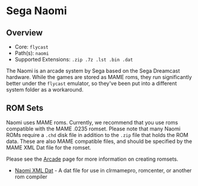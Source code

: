 # Sega Naomi

## Overview

- Core: `flycast`
- Path(s): `naomi`
- Supported Extensions: `.zip .7z .lst .bin .dat`

The Naomi is an arcade system by Sega based on the Sega Dreamcast hardware. While the games are stored as MAME roms, they run significantly better under the `flycast` emulator, so they've been put into a different system folder as a workaround.

## ROM Sets

Naomi uses MAME roms. Currently, we recommend that you use roms compatible with the MAME .0235 romset. Please note that many Naomi ROMs require a `.chd` disk file in addition to the `.zip` file that holds the ROM data. These are also MAME compatible files, and should be specified by the MAME XML Dat file for the romset.

Please see the [Arcade](/guides/arcade) page for more information on creating romsets.

- [Naomi XML Dat](resources/dats/naomi.xml) - A dat file for use in clrmamepro, romcenter, or another rom compiler
